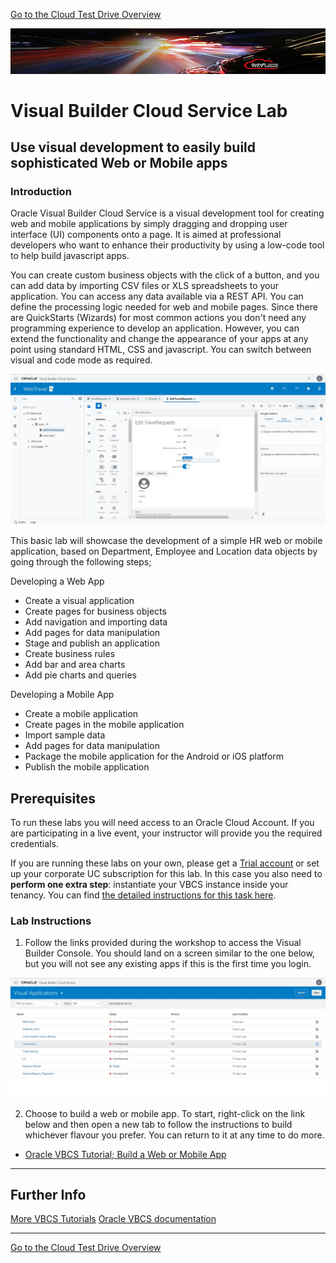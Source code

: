 [Go to the Cloud Test Drive Overview](../../README.md)

![](../../common/images/customer.logo2.png)

# Visual Builder Cloud Service Lab #

## Use visual development to easily build sophisticated Web or Mobile apps

### Introduction ###

Oracle Visual Builder Cloud Service is a visual development tool for creating web and mobile applications by simply dragging and dropping user interface (UI) components onto a page. It is aimed at professional developers who want to enhance their productivity by using a low-code tool to help build javascript apps.

You can create custom business objects with the click of a button, and you can add data by importing CSV files or XLS spreadsheets to your application. You can access any data available via a REST API. You can define the processing logic needed for web and mobile pages. Since there are QuickStarts (Wizards) for most common actions you don't need any programming experience to develop an application. However, you can extend the functionality and change the appearance of your apps at any point using standard HTML, CSS and javascript. You can switch between visual and code mode as required.

![](images/VBCS_Page_Designer.JPG)

This basic lab will showcase the development of a simple HR web or mobile application, based on Department, Employee and Location data objects by going through the following steps;

Developing a Web App

+ Create a visual application
+ Create pages for business objects
+ Add navigation and importing data
+ Add pages for data manipulation
+ Stage and publish an application
+ Create business rules
+ Add bar and area charts
+ Add pie charts and queries

Developing a Mobile App

+ Create a mobile application
+ Create pages in the mobile application
+ Import sample data
+ Add pages for data manipulation
+ Package the mobile application for the Android or iOS platform
+ Publish the mobile application

## Prerequisites ##

To run these labs you will need access to an Oracle Cloud Account.  If you are participating in a live event, your instructor will provide you the required credentials.

If you are running these labs on your own, please get a [Trial account](https://myservices.us.oraclecloud.com/mycloud/signup?sourceType=:eng:eo:ie::RC_EMMK190802P00027:Vlab_Visualbuilder) or set up your corporate UC subscription for this lab.   In this case you also need to **perform one extra step**: instantiate your VBCS instance inside your tenancy.  You can find [the detailed instructions for this task here](create_instance/lab00.md).


### Lab Instructions ###

1. Follow the links provided during the workshop to access the Visual Builder Console. You should land on a screen similar to the one below, but you will not see any existing apps if this is the first time you login.

![VBCS Console](images/VBCS_Console.JPG)

2. Choose to build a web or mobile app. To start, right-click on the link below and then open a new tab to follow the instructions to build whichever flavour you prefer. You can return to it at any time to do more.

+ [Oracle VBCS Tutorial; Build a Web or Mobile App](https://docs.oracle.com/en/cloud/paas/app-builder-cloud/tutorials.html)



---
## Further Info ##
[More VBCS Tutorials](https://blogs.oracle.com/vbcs/oracle-visual-builder-cloud-service-learning-path)
[Oracle VBCS documentation](https://docs.oracle.com/en/cloud/paas/app-builder-cloud/books.html)

---
[Go to the Cloud Test Drive Overview](../../README.md)